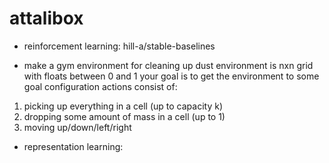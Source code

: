 # attalibox

- reinforcement learning: hill-a/stable-baselines

- make a gym environment for cleaning up dust
environment is nxn grid with floats between 0 and 1
your goal is to get the environment to some goal configuration
actions consist of: 
1. picking up everything in a cell (up to capacity k) 
2. dropping some amount of mass in a cell (up to 1) 
3. moving up/down/left/right 


- representation learning: 
